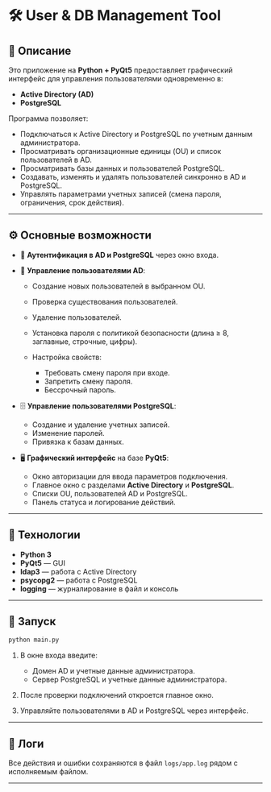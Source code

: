 # 🛠 User & DB Management Tool

## 📌 Описание

Это приложение на **Python + PyQt5** предоставляет графический интерфейс для управления пользователями одновременно в:

* **Active Directory (AD)**
* **PostgreSQL**

Программа позволяет:

* Подключаться к Active Directory и PostgreSQL по учетным данным администратора.
* Просматривать организационные единицы (OU) и список пользователей в AD.
* Просматривать базы данных и пользователей PostgreSQL.
* Создавать, изменять и удалять пользователей синхронно в AD и PostgreSQL.
* Управлять параметрами учетных записей (смена пароля, ограничения, срок действия).

---

## ⚙️ Основные возможности

* 🔑 **Аутентификация в AD и PostgreSQL** через окно входа.
* 👥 **Управление пользователями AD**:

  * Создание новых пользователей в выбранном OU.
  * Проверка существования пользователей.
  * Удаление пользователей.
  * Установка пароля с политикой безопасности (длина ≥ 8, заглавные, строчные, цифры).
  * Настройка свойств:

    * Требовать смену пароля при входе.
    * Запретить смену пароля.
    * Бессрочный пароль.
* 🗄 **Управление пользователями PostgreSQL**:

  * Создание и удаление учетных записей.
  * Изменение паролей.
  * Привязка к базам данных.
* 🖥 **Графический интерфейс** на базе **PyQt5**:

  * Окно авторизации для ввода параметров подключения.
  * Главное окно с разделами **Active Directory** и **PostgreSQL**.
  * Списки OU, пользователей AD и PostgreSQL.
  * Панель статуса и логирование действий.

---

## 🧩 Технологии

* **Python 3**
* **PyQt5** — GUI
* **ldap3** — работа с Active Directory
* **psycopg2** — работа с PostgreSQL
* **logging** — журналирование в файл и консоль

---

## 🚀 Запуск

```bash
python main.py
```

1. В окне входа введите:

   * Домен AD и учетные данные администратора.
   * Сервер PostgreSQL и учетные данные администратора.
2. После проверки подключений откроется главное окно.
3. Управляйте пользователями в AD и PostgreSQL через интерфейс.

---

## 📝 Логи

Все действия и ошибки сохраняются в файл `logs/app.log` рядом с исполняемым файлом.

---
